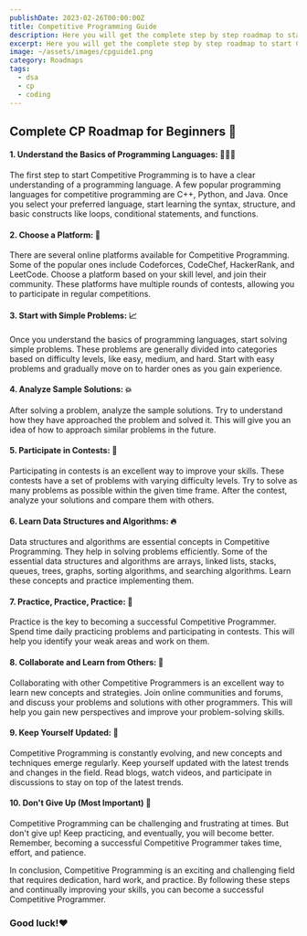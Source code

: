 ```yaml
---
publishDate: 2023-02-26T00:00:00Z
title: Competitive Programming Guide
description: Here you will get the complete step by step roadmap to start CP from scratch.
excerpt: Here you will get the complete step by step roadmap to start CP from scratch.
image: ~/assets/images/cpguide1.png
category: Roadmaps
tags:
  - dsa
  - cp
  - coding
---
```


## Complete CP Roadmap for Beginners 🚀

#### 1. Understand the Basics of Programming Languages: 👨🏻‍💻
The first step to start Competitive Programming is to have a clear understanding of a programming language. A few popular programming languages for competitive programming are C++, Python, and Java. Once you select your preferred language, start learning the syntax, structure, and basic constructs like loops, conditional statements, and functions.

#### 2. Choose a Platform: 🎯
There are several online platforms available for Competitive Programming. Some of the popular ones include Codeforces, CodeChef, HackerRank, and LeetCode. Choose a platform based on your skill level, and join their community. These platforms have multiple rounds of contests, allowing you to participate in regular competitions.

#### 3. Start with Simple Problems: 📈
Once you understand the basics of programming languages, start solving simple problems. These problems are generally divided into categories based on difficulty levels, like easy, medium, and hard. Start with easy problems and gradually move on to harder ones as you gain experience.

#### 4. Analyze Sample Solutions: 💥
After solving a problem, analyze the sample solutions. Try to understand how they have approached the problem and solved it. This will give you an idea of how to approach similar problems in the future.

#### 5. Participate in Contests: 📣
Participating in contests is an excellent way to improve your skills. These contests have a set of problems with varying difficulty levels. Try to solve as many problems as possible within the given time frame. After the contest, analyze your solutions and compare them with others.

#### 6. Learn Data Structures and Algorithms: 🔥
Data structures and algorithms are essential concepts in Competitive Programming. They help in solving problems efficiently. Some of the essential data structures and algorithms are arrays, linked lists, stacks, queues, trees, graphs, sorting algorithms, and searching algorithms. Learn these concepts and practice implementing them.

#### 7. Practice, Practice, Practice: 📌
Practice is the key to becoming a successful Competitive Programmer. Spend time daily practicing problems and participating in contests. This will help you identify your weak areas and work on them.

#### 8. Collaborate and Learn from Others: 👥
Collaborating with other Competitive Programmers is an excellent way to learn new concepts and strategies. Join online communities and forums, and discuss your problems and solutions with other programmers. This will help you gain new perspectives and improve your problem-solving skills.

#### 9. Keep Yourself Updated: 🚀
Competitive Programming is constantly evolving, and new concepts and techniques emerge regularly. Keep yourself updated with the latest trends and changes in the field. Read blogs, watch videos, and participate in discussions to stay on top of the latest trends.

#### 10. Don't Give Up (Most Important) 💯
Competitive Programming can be challenging and frustrating at times. But don't give up! Keep practicing, and eventually, you will become better. Remember, becoming a successful Competitive Programmer takes time, effort, and patience.

In conclusion, Competitive Programming is an exciting and challenging field that requires dedication, hard work, and practice. By following these steps and continually improving your skills, you can become a successful Competitive Programmer. 

### Good luck!❤️